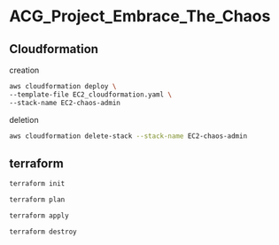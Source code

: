 # ACG_Project_Embrace_The_Chaos

## Cloudformation

creation

```sh
aws cloudformation deploy \
--template-file EC2_cloudformation.yaml \
--stack-name EC2-chaos-admin
```

deletion

```sh
aws cloudformation delete-stack --stack-name EC2-chaos-admin
```

## terraform

```sh
terraform init
```
```sh
terraform plan
```
```sh
terraform apply
```
```sh
terraform destroy
```